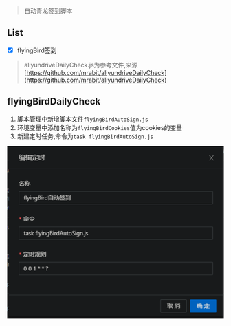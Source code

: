 >自动青龙签到脚本

## List

- [x] flyingBird签到

> aliyundriveDailyCheck.js为参考文件,来源[https://github.com/mrabit/aliyundriveDailyCheck](https://github.com/mrabit/aliyundriveDailyCheck)

## flyingBirdDailyCheck

1. 脚本管理中新增脚本文件`flyingBirdAutoSign.js`
2. 环境变量中添加名称为`flyingBirdCookies`值为cookies的变量
3. 新建定时任务,命令为`task flyingBirdAutoSign.js`

![定时任务](./image/img1.png)
